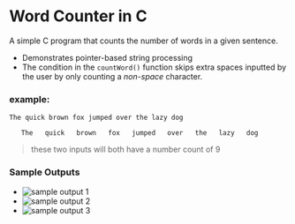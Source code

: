 # Word Counter in C
A simple C program that counts the number of words in a given sentence.
-  Demonstrates pointer-based string processing
- The condition in the `countWord()` function skips extra spaces inputted by the user by only counting a *non-space* character.
### example:
`The quick brown fox jumped over the lazy dog`
```plaintext
   The   quick   brown   fox   jumped   over   the   lazy   dog
```
>these two inputs will both have a number count of 9

### Sample Outputs
- ![sample output 1](https://github.com/zoreladrean/C-language-codes/blob/main/count_words/sampleOutput1.PNG)
- ![sample output 2](https://github.com/zoreladrean/C-language-codes/blob/main/count_words/sampleOutput2.PNG)
- ![sample output 3](https://github.com/zoreladrean/C-language-codes/blob/main/count_words/sampleOutput3.PNG)